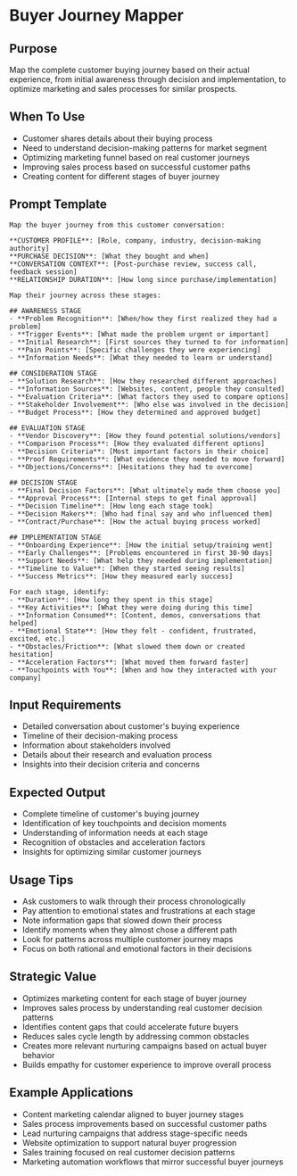 # Buyer Journey Mapper

## Purpose
Map the complete customer buying journey based on their actual experience, from initial awareness through decision and implementation, to optimize marketing and sales processes for similar prospects.

## When To Use
- Customer shares details about their buying process
- Need to understand decision-making patterns for market segment
- Optimizing marketing funnel based on real customer journeys
- Improving sales process based on successful customer paths
- Creating content for different stages of buyer journey

## Prompt Template

```
Map the buyer journey from this customer conversation:

**CUSTOMER PROFILE**: [Role, company, industry, decision-making authority]
**PURCHASE DECISION**: [What they bought and when]
**CONVERSATION CONTEXT**: [Post-purchase review, success call, feedback session]
**RELATIONSHIP DURATION**: [How long since purchase/implementation]

Map their journey across these stages:

## AWARENESS STAGE
- **Problem Recognition**: [When/how they first realized they had a problem]
- **Trigger Events**: [What made the problem urgent or important]
- **Initial Research**: [First sources they turned to for information]
- **Pain Points**: [Specific challenges they were experiencing]
- **Information Needs**: [What they needed to learn or understand]

## CONSIDERATION STAGE
- **Solution Research**: [How they researched different approaches]
- **Information Sources**: [Websites, content, people they consulted]
- **Evaluation Criteria**: [What factors they used to compare options]
- **Stakeholder Involvement**: [Who else was involved in the decision]
- **Budget Process**: [How they determined and approved budget]

## EVALUATION STAGE
- **Vendor Discovery**: [How they found potential solutions/vendors]
- **Comparison Process**: [How they evaluated different options]
- **Decision Criteria**: [Most important factors in their choice]
- **Proof Requirements**: [What evidence they needed to move forward]
- **Objections/Concerns**: [Hesitations they had to overcome]

## DECISION STAGE
- **Final Decision Factors**: [What ultimately made them choose you]
- **Approval Process**: [Internal steps to get final approval]
- **Decision Timeline**: [How long each stage took]
- **Decision Makers**: [Who had final say and who influenced them]
- **Contract/Purchase**: [How the actual buying process worked]

## IMPLEMENTATION STAGE
- **Onboarding Experience**: [How the initial setup/training went]
- **Early Challenges**: [Problems encountered in first 30-90 days]
- **Support Needs**: [What help they needed during implementation]
- **Timeline to Value**: [When they started seeing results]
- **Success Metrics**: [How they measured early success]

For each stage, identify:
- **Duration**: [How long they spent in this stage]
- **Key Activities**: [What they were doing during this time]
- **Information Consumed**: [Content, demos, conversations that helped]
- **Emotional State**: [How they felt - confident, frustrated, excited, etc.]
- **Obstacles/Friction**: [What slowed them down or created hesitation]
- **Acceleration Factors**: [What moved them forward faster]
- **Touchpoints with You**: [When and how they interacted with your company]
```

## Input Requirements
- Detailed conversation about customer's buying experience
- Timeline of their decision-making process
- Information about stakeholders involved
- Details about their research and evaluation process
- Insights into their decision criteria and concerns

## Expected Output
- Complete timeline of customer's buying journey
- Identification of key touchpoints and decision moments
- Understanding of information needs at each stage
- Recognition of obstacles and acceleration factors
- Insights for optimizing similar customer journeys

## Usage Tips
- Ask customers to walk through their process chronologically
- Pay attention to emotional states and frustrations at each stage
- Note information gaps that slowed down their process
- Identify moments when they almost chose a different path
- Look for patterns across multiple customer journey maps
- Focus on both rational and emotional factors in their decisions

## Strategic Value
- Optimizes marketing content for each stage of buyer journey
- Improves sales process by understanding real customer decision patterns
- Identifies content gaps that could accelerate future buyers
- Reduces sales cycle length by addressing common obstacles
- Creates more relevant nurturing campaigns based on actual buyer behavior
- Builds empathy for customer experience to improve overall process

## Example Applications
- Content marketing calendar aligned to buyer journey stages
- Sales process improvements based on successful customer paths
- Lead nurturing campaigns that address stage-specific needs
- Website optimization to support natural buyer progression
- Sales training focused on real customer decision patterns
- Marketing automation workflows that mirror successful buyer journeys